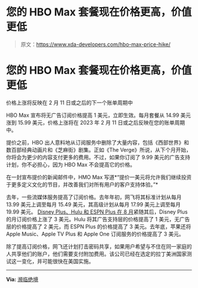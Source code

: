 # 您的 HBO Max 套餐现在价格更高，价值更低

> 原文：<https://www.xda-developers.com/hbo-max-price-hike/>

# 您的 HBO Max 套餐现在价格更高，价值更低

价格上涨将反映在 2 月 11 日或之后的下一个账单周期中

HBO Max 宣布将无广告订阅价格提高 1 美元，立即生效。每月套餐从 14.99 美元涨到 15.99 美元，价格上涨将在 2023 年 2 月 11 日或之后反映在您的账单周期中。

提价之前，HBO 出人意料地从订阅服务中删除了大量内容，包括《西部世界》和数百部经典动画片和《芝麻街》剧集。正如《The Verge》所说，从下个月开始，你将会为更少的内容支付更多的费用。不过，如果你订阅了 9.99 美元的广告支持计划，你不必担心，因为 HBO Max 不会提高它的价格。

在一封宣布提价的新闻邮件中，HMO Max 写道*“提价一美元将允许我们继续投资于更多定义文化的节目，并改善我们对所有用户的客户支持体验。”*

去年，一些流媒体服务提高了订阅价格。去年年初，网飞将其标准计划从每月 13.99 美元上调至每月 15.49 美元，其高级计划从每月 17.99 美元上调至每月 19.99 美元。 [Disney Plus、Hulu 和 ESPN Plus 在 8 月](https://www.xda-developers.com/disney-plus-is-getting-a-price-increase-ad-supported-tier-coming-soon/)紧随其后，Disney Plus 的月订阅价格上涨了 3 美元。Hulu 将其广告支持层的价格提高了 1 美元，无广告层的价格提高了 2 美元，而 ESPN Plus 的价格提高了 3 美元。去年底，苹果还将 Apple Music、Apple TV Plus 和 Apple One 订阅服务的价格提高了 3 美元。

除了提高订阅价格，网飞还计划打击密码共享，如果用户希望与不住在同一家庭的人共享他们的账户，他们需要支付附加费用。该公司已经在选定的拉丁美洲国家测试这一变化，并可能很快在美国实施。

* * *

**Via:** [濒临绝境](https://www.theverge.com/2023/1/12/23551990/hbo-max-ad-free-price-increase-15-99)